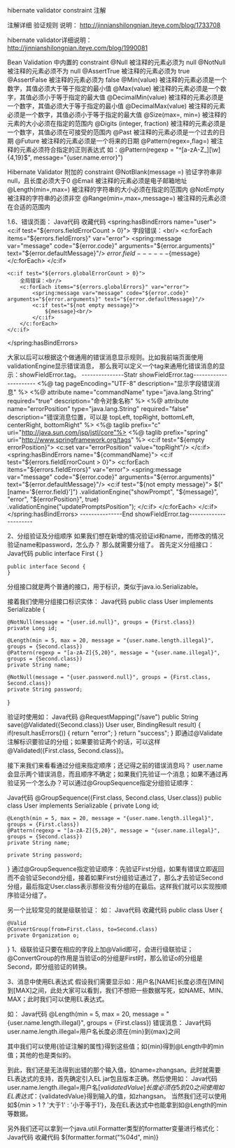 hibernate validator constraint 注解

注解详细 验证规则 说明：
    http://jinnianshilongnian.iteye.com/blog/1733708

hibernate validator详细说明：
    http://jinnianshilongnian.iteye.com/blog/1990081

Bean Validation 中内置的 constraint
@Null   被注释的元素必须为 null
@NotNull    被注释的元素必须不为 null
@AssertTrue     被注释的元素必须为 true
@AssertFalse    被注释的元素必须为 false
@Min(value)     被注释的元素必须是一个数字，其值必须大于等于指定的最小值
@Max(value)     被注释的元素必须是一个数字，其值必须小于等于指定的最大值
@DecimalMin(value)  被注释的元素必须是一个数字，其值必须大于等于指定的最小值
@DecimalMax(value)  被注释的元素必须是一个数字，其值必须小于等于指定的最大值
@Size(max=, min=)   被注释的元素的大小必须在指定的范围内
@Digits (integer, fraction)     被注释的元素必须是一个数字，其值必须在可接受的范围内
@Past   被注释的元素必须是一个过去的日期
@Future     被注释的元素必须是一个将来的日期
@Pattern(regex=,flag=)  被注释的元素必须符合指定的正则表达式  如：@Pattern(regexp = "^[a-zA-Z_][\\w]{4,19}$", message="{user.name.error}")

Hibernate Validator 附加的 constraint
@NotBlank(message =)   验证字符串非null，且长度必须大于0
@Email  被注释的元素必须是电子邮箱地址
@Length(min=,max=)  被注释的字符串的大小必须在指定的范围内
@NotEmpty   被注释的字符串的必须非空
@Range(min=,max=,message=)  被注释的元素必须在合适的范围内


1.6、错误页面：
Java代码  收藏代码
<spring:hasBindErrors name="user">
    <c:if test="${errors.fieldErrorCount > 0}">
        字段错误：<br/>
        <c:forEach items="${errors.fieldErrors}" var="error">
            <spring:message var="message" code="${error.code}" arguments="${error.arguments}" text="${error.defaultMessage}"/>
            ${error.field}------${message}<br/>
        </c:forEach>
    </c:if>

    <c:if test="${errors.globalErrorCount > 0}">
        全局错误：<br/>
        <c:forEach items="${errors.globalErrors}" var="error">
            <spring:message var="message" code="${error.code}" arguments="${error.arguments}" text="${error.defaultMessage}"/>
            <c:if test="${not empty message}">
                ${message}<br/>
            </c:if>
        </c:forEach>
    </c:if>
</spring:hasBindErrors>

大家以后可以根据这个做通用的错误消息显示规则。比如我前端页面使用validationEngine显示错误消息，
那么我可以定义一个tag来通用化错误消息的显示：showFieldError.tag。
---------------Statr showFieldError.tag----------------------
<%@ tag pageEncoding="UTF-8" description="显示字段错误消息" %>
<%@ attribute name="commandName" type="java.lang.String" required="true" description="命令对象名称" %>
<%@ attribute name="errorPosition" type="java.lang.String" required="false" description="错误消息位置，可以是 topLeft, topRight, bottomLeft, centerRight, bottomRight" %>
<%@ taglib prefix="c" uri="http://java.sun.com/jsp/jstl/core"%>
<%@ taglib prefix="spring" uri="http://www.springframework.org/tags" %>
<c:if test="${empty errorPosition}">
    <c:set var="errorPosition" value="topRight"/>
</c:if>
<spring:hasBindErrors name="${commandName}">
    <c:if test="${errors.fieldErrorCount > 0}">
    <c:forEach items="${errors.fieldErrors}" var="error">
        <spring:message var="message" code="${error.code}" arguments="${error.arguments}" text="${error.defaultMessage}"/>
        <c:if test="${not empty message}">
            $("[name='${error.field}']")
                    .validationEngine("showPrompt", "${message}", "error", "${errorPosition}", true)
                    .validationEngine("updatePromptsPosition");
        </c:if>
    </c:forEach>
    </c:if>
</spring:hasBindErrors>
---------------End showFieldError.tag----------------------


2、分组验证及分组顺序
如果我们想在新增的情况验证id和name，而修改的情况验证name和password，怎么办？ 那么就需要分组了。
首先定义分组接口：
Java代码
    public interface First {
    }

    public interface Second {
    }
分组接口就是两个普通的接口，用于标识，类似于java.io.Serializable。

接着我们使用分组接口标识实体：
Java代码
public class User implements Serializable {

    @NotNull(message = "{user.id.null}", groups = {First.class})
    private Long id;

    @Length(min = 5, max = 20, message = "{user.name.length.illegal}", groups = {Second.class})
    @Pattern(regexp = "[a-zA-Z]{5,20}", message = "{user.name.illegal}", groups = {Second.class})
    private String name;

    @NotNull(message = "{user.password.null}", groups = {First.class, Second.class})
    private String password;
}

验证时使用如：
Java代码
@RequestMapping("/save")
public String save(@Validated({Second.class}) User user, BindingResult result) {
    if(result.hasErrors()) {
        return "error";
    }
    return "success";
}
即通过@Validate注解标识要验证的分组；如果要验证两个的话，可以这样@Validated({First.class, Second.class})。

接下来我们来看看通过分组来指定顺序；还记得之前的错误消息吗？ user.name会显示两个错误消息，而且顺序不确定；如果我们先验证一个消息；如果不通过再验证另一个怎么办？可以通过@GroupSequence指定分组验证顺序：

Java代码
@GroupSequence({First.class, Second.class, User.class})
public class User implements Serializable {
    private Long id;

    @Length(min = 5, max = 20, message = "{user.name.length.illegal}", groups = {First.class})
    @Pattern(regexp = "[a-zA-Z]{5,20}", message = "{user.name.illegal}", groups = {Second.class})
    private String name;

    private String password;
}
通过@GroupSequence指定验证顺序：先验证First分组，如果有错误立即返回而不会验证Second分组，接着如果First分组验证通过了，那么才去验证Second分组，最后指定User.class表示那些没有分组的在最后。这样我们就可以实现按顺序验证分组了。

另一个比较常见的就是级联验证：
如：
Java代码  收藏代码
public class User {

    @Valid
    @ConvertGroup(from=First.class, to=Second.class)
    private Organization o;

}
 1、级联验证只要在相应的字段上加@Valid即可，会进行级联验证；
 @ConvertGroup的作用是当验证o的分组是First时，那么验证o的分组是Second，即分组验证的转换。

3、消息中使用EL表达式
假设我们需要显示如：用户名[NAME]长度必须在[MIN]到[MAX]之间，此处大家可以看到，我们不想把一些数据写死，如NAME、MIN、MAX；此时我们可以使用EL表达式。

如：
Java代码
@Length(min = 5, max = 20, message = "{user.name.length.illegal}", groups = {First.class})
错误消息：
Java代码
user.name.length.illegal=用户名长度必须在{min}到{max}之间

其中我们可以使用{验证注解的属性}得到这些值；如{min}得到@Length中的min值；其他的也是类似的。

到此，我们还是无法得到出错的那个输入值，如name=zhangsan。此时就需要EL表达式的支持，首先确定引入EL jar包且版本正确。然后使用如：
Java代码
user.name.length.illegal=用户名[${validatedValue}]长度必须在5到20之间
使用如EL表达式：${validatedValue}得到输入的值，如zhangsan。
当然我们还可以使用如${min > 1 ? '大于1' : '小于等于1'}，及在EL表达式中也能拿到如@Length的min等数据。

另外我们还可以拿到一个java.util.Formatter类型的formatter变量进行格式化：
Java代码  收藏代码
${formatter.format("%04d", min)}